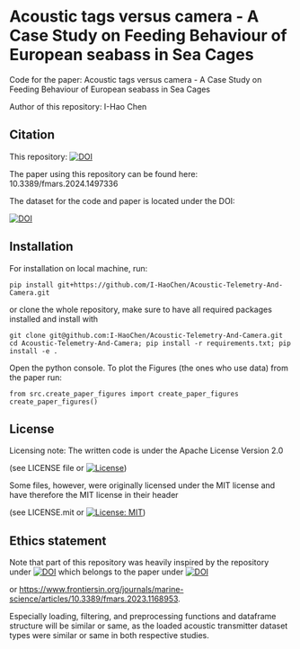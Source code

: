 # Acoustic tags versus camera - A Case Study on Feeding Behaviour of European seabass in Sea Cages 
Code for the paper: Acoustic tags versus camera - A Case Study on Feeding Behaviour of European seabass in Sea Cages

Author of this repository: I-Hao Chen

## Citation

This repository: [![DOI](https://zenodo.org/badge/DOI/10.5281/zenodo.12997571.svg)](https://doi.org/10.5281/zenodo.12997571)

The paper using this repository can be found here: 10.3389/fmars.2024.1497336 

The dataset for the code and paper is located under the DOI: 

[![DOI](https://zenodo.org/badge/DOI/10.5281/zenodo.12999133.svg)](https://doi.org/10.5281/zenodo.12999133)

## Installation

For installation on local machine, run:
```
pip install git+https://github.com/I-HaoChen/Acoustic-Telemetry-And-Camera.git
```
or clone the whole repository, make sure to have all required packages installed and install with
```
git clone git@github.com:I-HaoChen/Acoustic-Telemetry-And-Camera.git
cd Acoustic-Telemetry-And-Camera; pip install -r requirements.txt; pip install -e .
```
Open the python console.
To plot the Figures (the ones who use data) from the paper run:
```
from src.create_paper_figures import create_paper_figures
create_paper_figures()
```

## License
Licensing note: The written code is under the Apache License Version 2.0 

(see LICENSE file or  [![License](https://img.shields.io/badge/License-Apache_2.0-blue.svg)](https://opensource.org/licenses/Apache-2.0))

Some files, however, were originally licensed under the MIT license and have therefore the MIT license in their header

(see LICENSE.mit or  [![License: MIT](https://img.shields.io/badge/License-MIT-yellow.svg)](https://opensource.org/licenses/MIT))

## Ethics statement
Note that part of this repository was heavily inspired by the repository under [![DOI](https://zenodo.org/badge/604184268.svg)](https://zenodo.org/badge/latestdoi/604184268)
which belongs to the paper under [![DOI](https://zenodo.org/badge/DOI/10.3389/fmars.2023.1168953.svg)](https://doi.org/10.3389/fmars.2023.1168953)

or https://www.frontiersin.org/journals/marine-science/articles/10.3389/fmars.2023.1168953.

Especially loading, filtering, and preprocessing functions and dataframe structure will be similar or same, as the loaded acoustic transmitter dataset types were similar or same in both respective studies.
